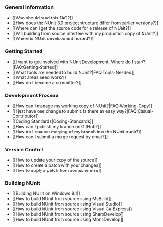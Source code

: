 ### General Information

  * [[Who should read this FAQ?]]
  * [[How does the NUnit 3.0 project structure differ from earlier versions?]]
  * [[Where can I get the source code for a release of NUnit?]]
  * [[Will building from source interfere with my production copy of NUnit?]]
  * [[Where is NUnit development hosted?]]

### Getting Started

  * [[I want to get involved with NUnit Development. Where do I start?|FAQ:Getting-Started]]
  * [[What tools are needed to build NUnit?|FAQ:Tools-Needed]]
  * [[What areas need work?]]
  * [[How do I become a committer?]]

### Development Process

  * [[How can I manage my working copy of NUnit?|FAQ:Working-Copy]]
  * [[I just have one change to submit. Is there an easy way?|FAQ:Casual-Contributor]]
  * [[Coding Standards|Coding-Standards]]
  * [[How can I publish my branch on GitHub?]]
  * [[How do I request merging of my branch into the NUnit trunk?]]
  * [[How can I submit a merge request by email?]]

### Version Control

  * [[How to update your copy of the source]]
  * [[How to create a patch with your changes]]
  * [[How to apply a patch from someone else]]

### Building NUnit

  * [[Building NUnit on Windows 8.1]]
  * [[How to build NUnit from source using MsBuild]]
  * [[How to build NUnit from source using Visual Studio]]
  * [[How to build NUnit from source using Visual C# Express]]
  * [[How to build NUnit from source using SharpDevelop]]
  * [[How to build NUnit from source using MonoDevelop]]
